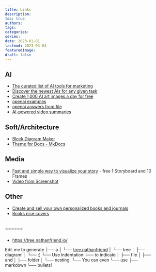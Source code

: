 ```yaml
---
title: Links
description:
toc: true
authors:
tags:
categories:
series:
date: 2023-01-01
lastmod: 2023-03-04
featuredImage:
draft: false
---
```


## AI

- [The curated list of AI tools for marketing](https://airadar.getinference.com/)
- [Discover the newest AIs for any given task](https://theresanaiforthat.com/)
- [Create 1,000 AI art images a day for free](https://playgroundai.com/)
- [openai examples](https://platform.openai.com/examples/default-notes-summary)
- [openai answers from file](https://github.com/openai/openai-cookbook/tree/main/apps/file-q-and-a)
 - [AI-powered video summaries](https://www.summarize.tech/)


## Soft/Architecture

- [Block Diagram Maker](https://falang.io/documents/edit/local)
- [Theme for Docs - MkDocs](https://squidfunk.github.io/mkdocs-material/getting-started/)



## Media

- [Fast and simple way to visualize your story](https://makestoryboard.com/) - free 1 Storyboard and 10 Frames
- [Video from Screenshot](https://screenrun.app/studio)


## Other 

- [Create and sell your own personalized books and journals](https://studio.twoworlds.co/)
- [Books nice covers](https://mitpress.mit.edu/search-result-list/?category=CGN)




##  ------

- https://tree.nathanfriend.io/

Edit me to generate
├── a
│   └── [tree.nathanfriend](https://tree.nathanfriend.io/)
│       └── tree
│           ├── diagram!
│           └── :)
└── Use indentation
    ├── to indicate
    │   ├── file
    │   ├── and
    │   ├── folder
    │   └── nesting.
    └── You can even
        └── use
            ├── markdown
            └── bullets!